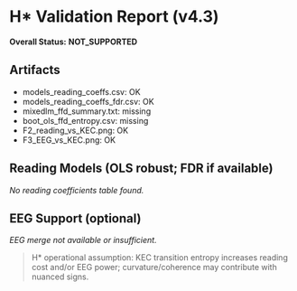 # H* Validation Report (v4.3)

**Overall Status:** **NOT_SUPPORTED**

## Artifacts
- models_reading_coeffs.csv: OK
- models_reading_coeffs_fdr.csv: OK
- mixedlm_ffd_summary.txt: missing
- boot_ols_ffd_entropy.csv: missing
- F2_reading_vs_KEC.png: OK
- F3_EEG_vs_KEC.png: OK

## Reading Models (OLS robust; FDR if available)
_No reading coefficients table found._

## EEG Support (optional)
_EEG merge not available or insufficient._

> H* operational assumption: KEC transition entropy increases reading cost and/or EEG power; curvature/coherence may contribute with nuanced signs.